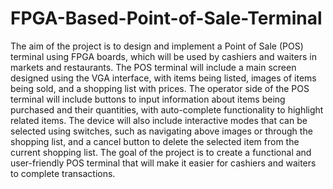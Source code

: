 # FPGA-Based-Point-of-Sale-Terminal

The aim of the project is to design and implement a Point of Sale (POS) terminal using FPGA boards, which will be used by cashiers and waiters in markets and restaurants. The POS terminal will include a main screen designed using the VGA interface, with items being listed, images of items being sold, and a shopping list with prices. The operator side of the POS terminal will include buttons to input information about items being purchased and their quantities, with auto-complete functionality to highlight related items. The device will also include interactive modes that can be selected using switches, such as navigating above images or through the shopping list, and a cancel button to delete the selected item from the current shopping list. The goal of the project is to create a functional and user-friendly POS terminal that will make it easier for cashiers and waiters to complete transactions.
